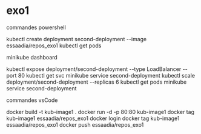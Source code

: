 # exo1

commandes powershell

 kubectl create deployment second-deployment --image essaadia/repos_exo1
 kubectl get pods

 minikube dashboard
 
 
 kubectl expose deployment/second-deployment --type LoadBalancer --port 80
 kubectl get svc
 minikube service second-deployment
kubectl scale deployment/second-deployment --replicas 6
 kubectl get pods
 minikube service second-deployment
 
commandes vsCode

   docker build -t kub-image1 .
   docker run -d -p 80:80 kub-image1
   docker tag kub-image1 essaadia/repos_exo1
   docker login
   docker tag kub-image1 essaadia/repos_exo1
   docker push essaadia/repos_exo1
